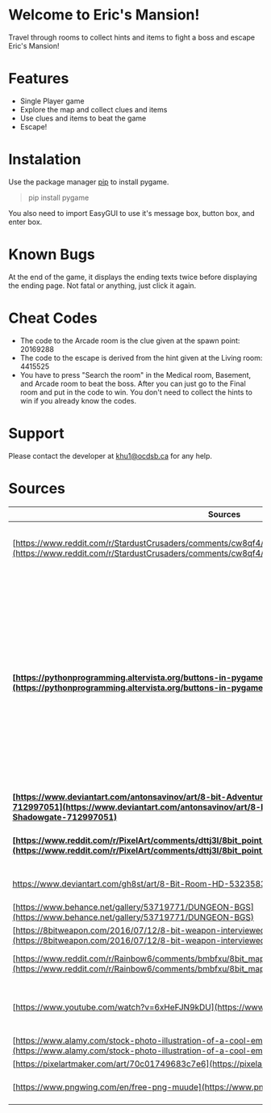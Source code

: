 ﻿# Welcome to Eric's Mansion!

Travel through rooms to collect hints and items to fight a boss and escape Eric's Mansion!

# Features

 - Single Player game
 - Explore the map and collect clues and items
 - Use clues and items to beat the game
 - Escape!

# Instalation
Use the package manager [pip](https://pip.pypa.io/en/stable/) to install pygame.
> pip install pygame

You also need to import EasyGUI to use it's message box, button box, and enter box.


# Known Bugs

At the end of the game, it displays the ending texts twice before displaying the ending page. Not fatal or anything, just click it again.

# Cheat Codes

 - The code to the Arcade room is the clue given at the spawn point: 20169288
 - The code to the escape is derived from the hint given at the Living room: 4415525
 - You have to press "Search the room" in the Medical room, Basement, and Arcade room to beat the boss. After you can just go to the Final room and put in the code to win. You don't need to collect the hints to win if you already know the codes.

# Support

Please contact the developer at khu1@ocdsb.ca for any help.
# Sources
|Sources|Description  |
|--|--|
| [https://www.reddit.com/r/StardustCrusaders/comments/cw8qf4/fanart_the_town_of_morioh_pixel_art_by_me/](https://www.reddit.com/r/StardustCrusaders/comments/cw8qf4/fanart_the_town_of_morioh_pixel_art_by_me/) | Opening menu screen of Morioh Town |
|**[https://pythonprogramming.altervista.org/buttons-in-pygame/](https://pythonprogramming.altervista.org/buttons-in-pygame/)**|I used the button code from the website as I couldn’t figure out how to code a button mechanism that suited my game. This site provided me with an easy-to-understand code that I could implement.|
|**[https://www.deviantart.com/antonsavinov/art/8-bit-Adventure-Anthology-Background-Shadowgate-712997051](https://www.deviantart.com/antonsavinov/art/8-bit-Adventure-Anthology-Background-Shadowgate-712997051)**|Instructions page|
|**[https://www.reddit.com/r/PixelArt/comments/dttj3l/8bit_point_and_click_room_art/](https://www.reddit.com/r/PixelArt/comments/dttj3l/8bit_point_and_click_room_art/)**|The room where you first spawn in|
|https://www.deviantart.com/gh8st/art/8-Bit-Room-HD-532358382 |Room 1: Medical room|
|[https://www.behance.net/gallery/53719771/DUNGEON-BGS](https://www.behance.net/gallery/53719771/DUNGEON-BGS)|Room 2: Basement|
|[https://8bitweapon.com/2016/07/12/8-bit-weapon-interviewed-by-arcade-attack/](https://8bitweapon.com/2016/07/12/8-bit-weapon-interviewed-by-arcade-attack/)|Room 3: Arcade|
|[https://www.reddit.com/r/Rainbow6/comments/bmbfxu/8bit_map_room/](https://www.reddit.com/r/Rainbow6/comments/bmbfxu/8bit_map_room/)|Room 4: Living Room|
|[https://www.youtube.com/watch?v=6xHeFJN9kDU](https://www.youtube.com/watch?v=6xHeFJN9kDU)|Room 5: The final room to escape from|
|[https://www.alamy.com/stock-photo-illustration-of-a-cool-emoticon-29749582.html](https://www.alamy.com/stock-photo-illustration-of-a-cool-emoticon-29749582.html)|Ending Scene|
|[https://pixelartmaker.com/art/70c01749683c7e6](https://pixelartmaker.com/art/70c01749683c7e6)|Door Sprite|
|[https://www.pngwing.com/en/free-png-muude](https://www.pngwing.com/en/free-png-muude)|Blue Girl Character Sprite|












